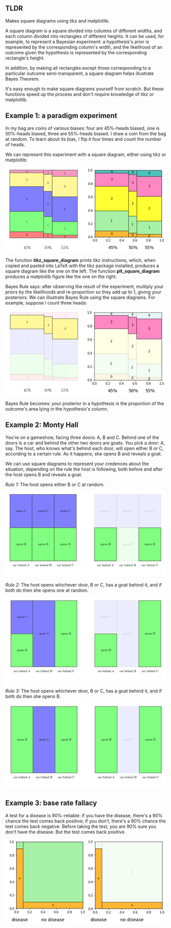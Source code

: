 ## TLDR

Makes square diagrams using tikz and matplotlib.

A square diagram is a square divided into columns of different widths, and each column divided into rectangles of different heights. It can be used, for example, to represent a Bayesian experiment: a hypothesis's prior is represented by the corresponding column's width, and the likelihood of an
outcome given the hypothesis is represented by the corresponding rectangle's height.

In addition, by making all rectangles except those corresponding to a particular outcome semi-transparent, a square diagram helps illustrate Bayes Theorem.

It's easy enough to make square diagrams yourself from scratch. But these functions speed up the process and don't require knowledge of tikz or matplotlib.

## Example 1: a paradigm experiment

In my bag are coins of various biases: four are 45%-heads biased, one is 50%-heads biased, three are 55%-heads biased. I draw a coin from the bag at random. To learn about its bias, I flip it four times and count the number of heads.

We can represent this experiment with a square diagram, either using tikz or matplotlib:

<img src="example_0.png">

The function **tikz_square_diagram** prints tikz instructions, which, when copied and pasted into LaTeX with the tikz package installed, produces a square diagram like the one on the left. The function **plt_square_diagram** produces a matplotlib figure like the one on the right.

Bayes Rule says: after observing the result of the experiment, multiply your priors by the likelihoods and re-proportion so they add up to 1, giving your posteriors. We can illustrate Bayes Rule using the square diagrams. For example, suppose I count three heads:

<img src="example_1.png">

Bayes Rule becomes: your posterior in a hypothesis is the proportion of the outcome's area lying in the hypothesis's column.

## Example 2: Monty Hall

You're on a gameshow, facing three doors: A, B and C. Behind one of the doors is a car and behind the other two doors are goats. You pick a door: A, say. The host, who knows what's behind each door, will open either B or C, according to a certain rule. As it happens, she opens B and reveals a goat.

We can use square diagrams to represent your credences about the situation, depending on the rule the host is following, both before and after the host opens B and reveals a goat.

*Rule 1:* The host opens either B or C at random.

<img src='monty_1.png'>

*Rule 2:* The host opens whichever door, B or C, has a goat behind it, and if both do then she opens one at random.

<img src='monty_2.png'>

*Rule 3:* The host opens whichever door, B or C, has a goat behind it, and if both do then she opens B.

<img src='monty_3.png'>

## Example 3: base rate fallacy

A test for a disease is 90%-reliable: if you have the disease, there's a 90% chance the test comes back positive; if you don't, there's a 90% chance the test comes back negative. Before taking the test, you are 90% sure you don't have the disease. But the test comes back positive.

<img src="base_rate.png">